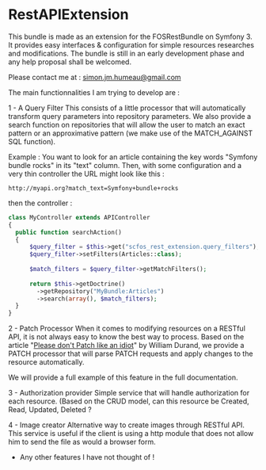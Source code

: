 # RestAPIExtension

This bundle is made as an extension for the FOSRestBundle on Symfony 3.
It provides easy interfaces & configuration for simple resources researches and modifications.
The bundle is still in an early development phase and any help proposal shall be welcomed.

Please contact me at : simon.jm.humeau@gmail.com


The main functionnalities I am trying to develop are : 

1 - A Query Filter
This consists of a little processor that will automatically transform query parameters into repository parameters. We also provide a search function on repositories that will allow the user to match an exact pattern or an approximative pattern (we make use of the MATCH_AGAINST SQL function).

Example : You want to look for an article containing the key words "Symfony bundle rocks" in its "text" column. Then, with some configuration and a very thin controller the URL might look like this :

```
http://myapi.org?match_text=Symfony+bundle+rocks
```

then the controller : 

```php
class MyController extends APIController
{
  public function searchAction() 
  {
      $query_filter = $this->get("scfos_rest_extension.query_filters");
      $query_filter->setFilters(Articles::class);
      
      $match_filters = $query_filter->getMatchFilters();
      
      return $this->getDoctrine()
        ->getRepository("MyBundle:Articles")
        ->search(array(), $match_filters);
  }
}
```


2 - Patch Processor
When it comes to modifying resources on a RESTful API, it is not always easy to know the best way to process.
Based on the article "[Please don't Patch like an idiot](http://williamdurand.fr/2014/02/14/please-do-not-patch-like-an-idiot/)" by William Durand, we provide a PATCH processor that will parse PATCH requests and apply changes to the resource automatically. 

We will provide a full example of this feature in the full documentation.


3 - Authorization provider
Simple service that will handle authorization for each resource. (Based on the CRUD model, can this resource be Created, Read, Updated, Deleted ?


4 - Image creator
Alternative way to create images through RESTful API. This service is useful if the client is using a http module that does not allow him to send the file as would a browser form. 

+ Any other features I have not thought of ! 
